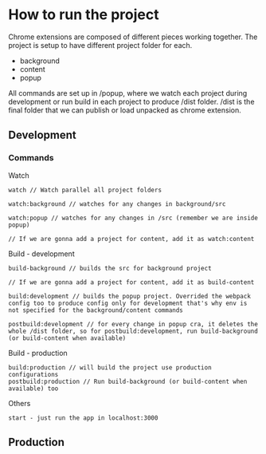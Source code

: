 # How to run the project

Chrome extensions are composed of different pieces working together. The project is setup to have different project folder for each.

- background
- content
- popup

All commands are set up in /popup, where we watch each project during development or run build in each project to produce /dist folder. /dist is the final folder that we can publish or load unpacked as chrome extension.

## Development

### Commands

Watch

```
watch // Watch parallel all project folders

watch:background // watches for any changes in background/src

watch:popup // watches for any changes in /src (remember we are inside popup)

// If we are gonna add a project for content, add it as watch:content
```

Build - development

```
build-background // builds the src for background project

// If we are gonna add a project for content, add it as build-content

build:development // builds the popup project. Overrided the webpack config too to produce config only for development that's why env is not specified for the background/content commands

postbuild:development // for every change in popup cra, it deletes the whole /dist folder, so for postbuild:development, run build-background (or build-content when available)
```

Build - production

```
build:production // will build the project use production configurations
postbuild:production // Run build-background (or build-content when available) too
```

Others

```
start - just run the app in localhost:3000
```

## Production

```

```
